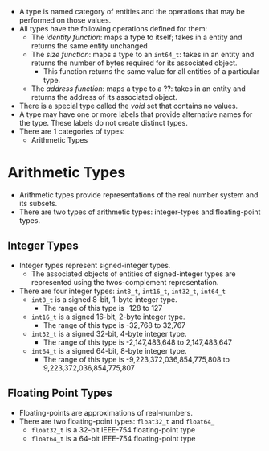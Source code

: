 * A type is named category of entities and the operations that may be performed on those values. 
* All types have the following operations defined for them:
    * The _identity function_: maps a type to itself; takes in a entity and returns the same entity unchanged
    * The _size function_: maps a type to an `int64_t`: takes in an entity and returns the number of bytes required for its associated object.
        * This function returns the same value for all entities of a particular type. 
    * The _address function_: maps a type to a ??: takes in an entity and returns the address of its associated object. 
* There is a special type called the _void_ set that contains no values. 
* A type may have one or more labels that provide alternative names for the type. These labels do not create distinct types. 
* There are 1 categories of types:
    * Arithmetic Types 
# Arithmetic Types
* Arithmetic types provide representations of the real number system and its subsets.
* There are two types of arithmetic types: integer-types and floating-point types. 
## Integer Types
* Integer types represent signed-integer types.
    * The associated objects of entities of signed-integer types are represented using the twos-complement representation.
* There are four integer types: `int8_t`, `int16_t`, `int32_t`, `int64_t`
    * `int8_t` is a signed 8-bit, 1-byte integer type.
        * The range of this type is -128 to 127
    * `int16_t` is a signed 16-bit, 2-byte integer type.
        * The range of this type is -32,768 to 32,767
    * `int32_t` is a signed 32-bit, 4-byte integer type.
        * The range of this type is -2,147,483,648 to 2,147,483,647
    * `int64_t` is a signed 64-bit, 8-byte integer type.
        * The range of this type is -9,223,372,036,854,775,808 to 9,223,372,036,854,775,807
## Floating Point Types
* Floating-points are approximations of real-numbers.
* There are two floating-point types: `float32_t` and `float64_`
    * `float32_t` is a 32-bit IEEE-754 floating-point type
    * `float64_t` is a 64-bit IEEE-754 floating-point type